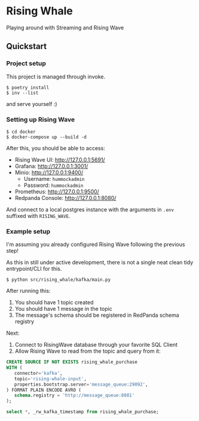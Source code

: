 # Rising Whale

Playing around with Streaming and Rising Wave

## Quickstart

### Project setup

This project is managed through invoke.
```shell
$ poetry install
$ inv --list
```

and serve yourself :)

### Setting up Rising Wave

```shell
$ cd docker
$ docker-compose up --build -d
```

After this, you should be able to access:
* Rising Wave UI: http://127.0.0.1:5691/
* Grafana: http://127.0.0.1:3001/
* Minio: http://127.0.0.1:9400/
  * Username: `hummockadmin`
  * Password: `hummockadmin`
* Prometheus: http://127.0.0.1:9500/
* Redpanda Console: http://127.0.0.1:8080/

And connect to a local postgres instance with the arguments in `.env` suffixed with `RISING_WAVE`.

### Example setup

I'm assuming you already configured Rising Wave following the previous step!

As this in still under active development, there is not a single neat clean tidy entrypoint/CLI for this.

```shell
$ python src/rising_whale/kafka/main.py
```

After running this:
1) You should have 1 topic created
2) You should have 1 message in the topic
3) The message's schema should be registered in RedPanda schema registry

Next:
1) Connect to RisingWave database through your favorite SQL Client
2) Allow Rising Wave to read from the topic and query from it:

```sql
CREATE SOURCE IF NOT EXISTS rising_whale_purchase
WITH (
   connector='kafka',
   topic='rising-whale-input',
   properties.bootstrap.server='message_queue:29092',
) FORMAT PLAIN ENCODE AVRO (
   schema.registry = 'http://message_queue:8081'
);

select *, _rw_kafka_timestamp from rising_whale_purchase;
```
